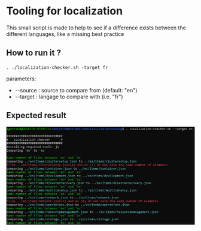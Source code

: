 # Tooling for localization

This small script is made to help to see if a difference exists between the different languages, like a missing best practice

## How to run it ?

```console
. ./localization-checker.sh -target fr
```

parameters:

- --source : source to compare from (default: "en")
- --target : langage to compare with (i.e. "fr")

## Expected result

![](localization-checker-result.png)